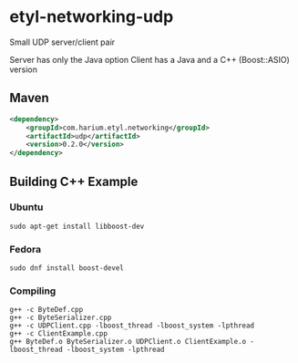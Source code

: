 # etyl-networking-udp
Small UDP server/client pair

Server has only the Java option
Client has a Java and a C++ (Boost::ASIO) version

## Maven
```xml
<dependency>
    <groupId>com.harium.etyl.networking</groupId>
    <artifactId>udp</artifactId>
    <version>0.2.0</version>
</dependency>
```

## Building C++ Example

### Ubuntu
```
sudo apt-get install libboost-dev
```
### Fedora
```
sudo dnf install boost-devel
```

### Compiling
```
g++ -c ByteDef.cpp 
g++ -c ByteSerializer.cpp
g++ -c UDPClient.cpp -lboost_thread -lboost_system -lpthread
g++ -c ClientExample.cpp
g++ ByteDef.o ByteSerializer.o UDPClient.o ClientExample.o -lboost_thread -lboost_system -lpthread

```

